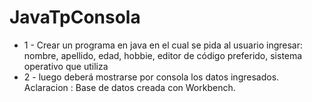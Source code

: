 # JavaTpConsola
- 1 - Crear un programa en java en el cual se pida al usuario ingresar: nombre, apellido, edad, hobbie, editor de código preferido, sistema operativo que utiliza
- 2 - luego deberá mostrarse por consola los datos ingresados.
Aclaracion : Base de datos creada con Workbench.
